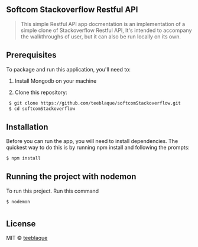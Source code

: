 
## Softcom Stackoverflow Restful API

> This simple Restful API app docmentation is an implementation of a simple clone of Stackoverflow Restful API, It's intended to accompany the walkthroughs of user, but it can also be run locally on its own.

## Prerequisites

To package and run this application, you'll need to:

1. Install Mongodb on your machine

2. Clone this repository:

```sh
 $ git clone https://github.com/teeblaque/softcomStackoverflow.git
 $ cd softcomStackoverflow
```

## Installation

Before you can run the app, you will need to install dependencies. The quickest way to do this is by running npm install and following the prompts:

```sh
$ npm install 
```

## Running the project with nodemon

To run this project. Run this command
 ```sh
$ nodemon 
```

#
## License

MIT © [teeblaque](https://github.com/teeblaque)
